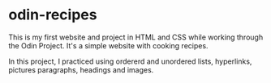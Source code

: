 # odin-recipes

This is my first website and project in HTML and CSS while working through the Odin Project. It's a simple website with cooking recipes.

In this project, I practiced using ordererd and unordered lists, hyperlinks, pictures paragraphs, headings and images.